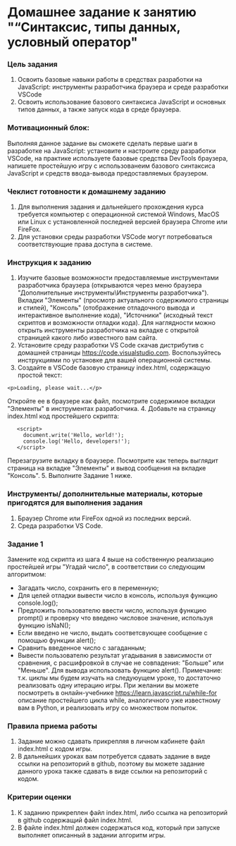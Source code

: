 # Домашнее задание к занятию "“Синтаксис, типы данных, условный оператор"

### Цель задания

1. Освоить базовые навыки работы в средствах разработки на JavaScript: инструменты разработчика браузера и среде разработки VSCode
2. Освоить использование базового синтаксиса JavaScript и основных типов данных, а также запуск кода в среде браузера.

### Мотивационный блок:

Выполняя данное задание вы сможете сделать первые шаги в разработке на JavaScript: установите и настроите среду разработки VSCode, на практике используете базовые средства DevTools браузера, напишете простейшую игру с использованеим базового синтаксиса JavaScript и средств ввода-вывода предоставляемых браузером.

### Чеклист готовности к домашнему заданию

1. Для выполнения задания и дальнейшего прохождения курса требуется компьютер с операционной системой Windows, MacOS или Linux с установленной последней версией браузера Chrome или FireFox.
2. Для установки среды разработки VSCode могут потребоваться соответствующие права доступа в системе.

### Инструкция к заданию

1. Изучите базовые возможности предоставляемые инструментами разработчика браузера (открываются через меню браузера "Дополнительные инструменты\Инструменты разработчика"). Вкладки "Элементы" (просмотр актуального содержимого страницы и стилей), "Консоль" (отображение отладочного вывода и интерактивное выполнение кода), "Источники" (исходный текст скриптов и возможности отладки кода). Для наглядности можно открыть инструменты разработчика на вкладке с открытой страницей какого либо известного вам сайта.
2. Установите среду разработки VS Code скачав дистрибутив с домашней страницы https://code.visualstudio.com. Воспользуйтесь инструкциями по установке для вашей операционной системы.
3. Создайте в VSCode базовую страницу index.html, содержащую простой текст:
```
<p>Loading, please wait...</p>
```
Откройте ее в браузере как файл, посмотрите содержимое вкладки "Элементы" в инструментах разработчика.
4. Добавьте на страницу index.html код простейшего скрипта:
```
   <script>
     document.write('Hello, world!');
     console.log('Hello, developers!');
   </script>
```
   Перезагрузите вкладку в браузере. Посмотрите как теперь выглядит страница на вкладке "Элементы" и вывод сообщения на вкладке "Консоль".
5. Выполните Задание 1 ниже.

### Инструменты/ дополнительные материалы, которые пригодятся для выполнения задания

1. Браузер Chrome или FireFox одной из последних версий.
2. Среда разработки VS Code.

### Задание 1

Замените код скрипта из шага 4 выше на собственную реализацию простейшей игры "Угадай число", в соответствии со следующим алгоритмом:

- Загадать число, сохранить его в переменную;
- Для целей отладки вывести число в консоль, используя функцию console.log();
- Предложить пользователю ввести число, используя функцию prompt() и проверку что введено числовое значение, используя функцию isNaN();
- Если введено не число, выдать соответсвующее сообщение с помощью функции alert();
- Сравнить введенное число с загаданным;
- Вывести пользователю результат угадывания в зависимости от сравнения, с расшифровкой в случае не совпадения: "Больше" или "Меньше". Для вывода использовать функцию alert().
  Примечание: т.к. циклы мы будем изучать на следуюущем уроке, то достаточно реализовать одну итерацию игры. При желании вы можете посмотреть в онлайн-учебнике https://learn.javascript.ru/while-for описание простейшего цикла while, аналогичного уже известному вам в Python, и реализовать игру со множеством попыток.

### Правила приема работы

1. Задание можно сдавать прикрепляя в личном кабинете файл index.html с кодом игры.
2. В дальнейших уроках вам потребуется сдавать задание в виде ссылки на репозиторий в github, поэтому вы можете задание данного урока также сдавать в виде ссылки на репозиторий с кодом.

### Критерии оценки

1. К заданию прикреплен файл index.html, либо ссылка на репозиторий в github содержащий файл index.html.
2. В файле index.html должен содержаться код, который при запуске выполняет описанный в задании алгоритм игры.
